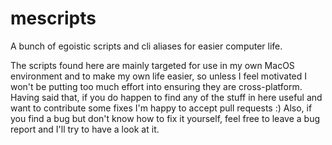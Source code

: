 # mescripts
A bunch of egoistic scripts and cli aliases for easier computer life.

The scripts found here are mainly targeted for use in my own MacOS environment and to make my own life easier, so unless I feel motivated I won't be putting too much effort into ensuring they are cross-platform. Having said that, if you do happen to find any of the stuff in here useful and want to contribute some fixes I'm happy to accept pull requests :) Also, if you find a bug but don't know how to fix it yourself, feel free to leave a bug report and I'll try to have a look at it.

